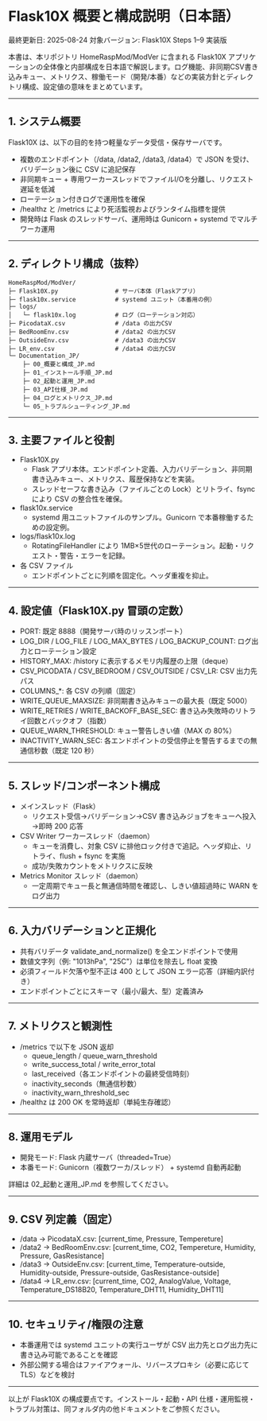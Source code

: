 # Flask10X 概要と構成説明（日本語）

最終更新日: 2025-08-24
対象バージョン: Flask10X Steps 1–9 実装版

本書は、本リポジトリ HomeRaspMod/ModVer に含まれる Flask10X アプリケーションの全体像と内部構成を日本語で解説します。ログ機能、非同期CSV書き込みキュー、メトリクス、稼働モード（開発/本番）などの実装方針とディレクトリ構成、設定値の意味をまとめています。

---

## 1. システム概要

Flask10X は、以下の目的を持つ軽量なデータ受信・保存サーバです。
- 複数のエンドポイント（/data, /data2, /data3, /data4）で JSON を受け、バリデーション後に CSV に追記保存
- 非同期キュー + 専用ワーカースレッドでファイルI/Oを分離し、リクエスト遅延を低減
- ローテーション付きログで運用性を確保
- /healthz と /metrics により死活監視およびランタイム指標を提供
- 開発時は Flask のスレッドサーバ、運用時は Gunicorn + systemd でマルチワーカ運用

---

## 2. ディレクトリ構成（抜粋）

```
HomeRaspMod/ModVer/
├─ Flask10X.py                # サーバ本体（Flaskアプリ）
├─ flask10x.service           # systemd ユニット（本番用の例）
├─ logs/
│   └─ flask10x.log           # ログ（ローテーション対応）
├─ PicodataX.csv              # /data の出力CSV
├─ BedRoomEnv.csv             # /data2 の出力CSV
├─ OutsideEnv.csv             # /data3 の出力CSV
├─ LR_env.csv                 # /data4 の出力CSV
└─ Documentation_JP/
    ├─ 00_概要と構成_JP.md
    ├─ 01_インストール手順_JP.md
    ├─ 02_起動と運用_JP.md
    ├─ 03_API仕様_JP.md
    ├─ 04_ログとメトリクス_JP.md
    └─ 05_トラブルシューティング_JP.md
```

---

## 3. 主要ファイルと役割

- Flask10X.py
  - Flask アプリ本体。エンドポイント定義、入力バリデーション、非同期書き込みキュー、メトリクス、履歴保持などを実装。
  - スレッドセーフな書き込み（ファイルごとの Lock）とリトライ、fsync により CSV の整合性を確保。
- flask10x.service
  - systemd 用ユニットファイルのサンプル。Gunicorn で本番稼働するための設定例。
- logs/flask10x.log
  - RotatingFileHandler により 1MB×5世代のローテーション。起動・リクエスト・警告・エラーを記録。
- 各 CSV ファイル
  - エンドポイントごとに列順を固定化。ヘッダ重複を抑止。

---

## 4. 設定値（Flask10X.py 冒頭の定数）

- PORT: 既定 8888（開発サーバ時のリッスンポート）
- LOG_DIR / LOG_FILE / LOG_MAX_BYTES / LOG_BACKUP_COUNT: ログ出力とローテーション設定
- HISTORY_MAX: /history に表示するメモリ内履歴の上限（deque）
- CSV_PICODATA / CSV_BEDROOM / CSV_OUTSIDE / CSV_LR: CSV 出力先パス
- COLUMNS_*: 各 CSV の列順（固定）
- WRITE_QUEUE_MAXSIZE: 非同期書き込みキューの最大長（既定 5000）
- WRITE_RETRIES / WRITE_BACKOFF_BASE_SEC: 書き込み失敗時のリトライ回数とバックオフ（指数）
- QUEUE_WARN_THRESHOLD: キュー警告しきい値（MAX の 80%）
- INACTIVITY_WARN_SEC: 各エンドポイントの受信停止を警告するまでの無通信秒数（既定 120 秒）

---

## 5. スレッド/コンポーネント構成

- メインスレッド（Flask）
  - リクエスト受信→バリデーション→CSV 書き込みジョブをキューへ投入→即時 200 応答
- CSV Writer ワーカースレッド（daemon）
  - キューを消費し、対象 CSV に排他ロック付きで追記。ヘッダ抑止、リトライ、flush + fsync を実施
  - 成功/失敗カウントをメトリクスに反映
- Metrics Monitor スレッド（daemon）
  - 一定周期でキュー長と無通信時間を確認し、しきい値超過時に WARN をログ出力

---

## 6. 入力バリデーションと正規化

- 共有バリデータ validate_and_normalize() を全エンドポイントで使用
- 数値文字列（例: "1013hPa", "25C"）は単位を除去し float 変換
- 必須フィールド欠落や型不正は 400 として JSON エラー応答（詳細内訳付き）
- エンドポイントごとにスキーマ（最小/最大、型）定義済み

---

## 7. メトリクスと観測性

- /metrics で以下を JSON 返却
  - queue_length / queue_warn_threshold
  - write_success_total / write_error_total
  - last_received（各エンドポイントの最終受信時刻）
  - inactivity_seconds（無通信秒数）
  - inactivity_warn_threshold_sec
- /healthz は 200 OK を常時返却（単純生存確認）

---

## 8. 運用モデル

- 開発モード: Flask 内蔵サーバ（threaded=True）
- 本番モード: Gunicorn（複数ワーカ/スレッド） + systemd 自動再起動

詳細は 02_起動と運用_JP.md を参照してください。

---

## 9. CSV 列定義（固定）

- /data → PicodataX.csv: [current_time, Pressure, Tempereture]
- /data2 → BedRoomEnv.csv: [current_time, CO2, Tempereture, Humidity, Pressure, GasResistance]
- /data3 → OutsideEnv.csv: [current_time, Temperature-outside, Humidity-outside, Pressure-outside, GasResistance-outside]
- /data4 → LR_env.csv: [current_time, CO2, AnalogValue, Voltage, Temperature_DS18B20, Temperature_DHT11, Humidity_DHT11]

---

## 10. セキュリティ/権限の注意

- 本番運用では systemd ユニットの実行ユーザが CSV 出力先とログ出力先に書き込み可能であることを確認
- 外部公開する場合はファイアウォール、リバースプロキシ（必要に応じてTLS）などを検討

---

以上が Flask10X の構成要点です。インストール・起動・API 仕様・運用監視・トラブル対策は、同フォルダ内の他ドキュメントをご参照ください。